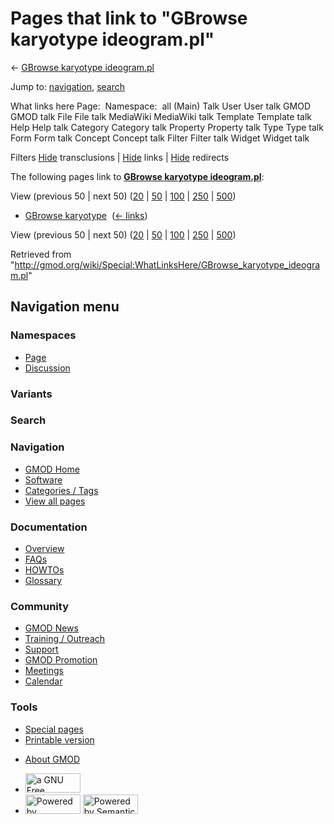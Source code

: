 <div id="mw-page-base" class="noprint">

</div>

<div id="mw-head-base" class="noprint">

</div>

<div id="content" class="mw-body" role="main">

<span id="top"></span>

<div id="mw-js-message" style="display:none;">

</div>



# <span dir="auto">Pages that link to "GBrowse karyotype ideogram.pl"</span>

<div id="bodyContent">

<div id="contentSub">

← [GBrowse karyotype
ideogram.pl](/wiki/GBrowse_karyotype_ideogram.pl "GBrowse karyotype ideogram.pl")

</div>

<div id="jump-to-nav" class="mw-jump">

Jump to: [navigation](#mw-navigation), [search](#p-search)

</div>

<div id="mw-content-text">

What links here Page:  Namespace:  all (Main) Talk User User talk GMOD
GMOD talk File File talk MediaWiki MediaWiki talk Template Template talk
Help Help talk Category Category talk Property Property talk Type Type
talk Form Form talk Concept Concept talk Filter Filter talk Widget
Widget talk

Filters
[Hide](/mediawiki/index.php?title=Special:WhatLinksHere/GBrowse_karyotype_ideogram.pl&hidetrans=1 "Special:WhatLinksHere/GBrowse karyotype ideogram.pl")
transclusions \|
[Hide](/mediawiki/index.php?title=Special:WhatLinksHere/GBrowse_karyotype_ideogram.pl&hidelinks=1 "Special:WhatLinksHere/GBrowse karyotype ideogram.pl")
links \|
[Hide](/mediawiki/index.php?title=Special:WhatLinksHere/GBrowse_karyotype_ideogram.pl&hideredirs=1 "Special:WhatLinksHere/GBrowse karyotype ideogram.pl")
redirects

The following pages link to **[GBrowse karyotype
ideogram.pl](/wiki/GBrowse_karyotype_ideogram.pl "GBrowse karyotype ideogram.pl")**:

View (previous 50 \| next 50)
([20](/mediawiki/index.php?title=Special:WhatLinksHere/GBrowse_karyotype_ideogram.pl&limit=20 "Special:WhatLinksHere/GBrowse karyotype ideogram.pl")
\|
[50](/mediawiki/index.php?title=Special:WhatLinksHere/GBrowse_karyotype_ideogram.pl&limit=50 "Special:WhatLinksHere/GBrowse karyotype ideogram.pl")
\|
[100](/mediawiki/index.php?title=Special:WhatLinksHere/GBrowse_karyotype_ideogram.pl&limit=100 "Special:WhatLinksHere/GBrowse karyotype ideogram.pl")
\|
[250](/mediawiki/index.php?title=Special:WhatLinksHere/GBrowse_karyotype_ideogram.pl&limit=250 "Special:WhatLinksHere/GBrowse karyotype ideogram.pl")
\|
[500](/mediawiki/index.php?title=Special:WhatLinksHere/GBrowse_karyotype_ideogram.pl&limit=500 "Special:WhatLinksHere/GBrowse karyotype ideogram.pl"))

- [GBrowse karyotype](/wiki/GBrowse_karyotype "GBrowse karyotype") ‎
  <span class="mw-whatlinkshere-tools">([←
  links](/mediawiki/index.php?title=Special:WhatLinksHere&target=GBrowse+karyotype "Special:WhatLinksHere"))</span>

View (previous 50 \| next 50)
([20](/mediawiki/index.php?title=Special:WhatLinksHere/GBrowse_karyotype_ideogram.pl&limit=20 "Special:WhatLinksHere/GBrowse karyotype ideogram.pl")
\|
[50](/mediawiki/index.php?title=Special:WhatLinksHere/GBrowse_karyotype_ideogram.pl&limit=50 "Special:WhatLinksHere/GBrowse karyotype ideogram.pl")
\|
[100](/mediawiki/index.php?title=Special:WhatLinksHere/GBrowse_karyotype_ideogram.pl&limit=100 "Special:WhatLinksHere/GBrowse karyotype ideogram.pl")
\|
[250](/mediawiki/index.php?title=Special:WhatLinksHere/GBrowse_karyotype_ideogram.pl&limit=250 "Special:WhatLinksHere/GBrowse karyotype ideogram.pl")
\|
[500](/mediawiki/index.php?title=Special:WhatLinksHere/GBrowse_karyotype_ideogram.pl&limit=500 "Special:WhatLinksHere/GBrowse karyotype ideogram.pl"))

</div>

<div class="printfooter">

Retrieved from
"<http://gmod.org/wiki/Special:WhatLinksHere/GBrowse_karyotype_ideogram.pl>"

</div>

<div id="catlinks" class="catlinks catlinks-allhidden">

</div>

<div class="visualClear">

</div>

</div>

</div>

<div id="mw-navigation">

## Navigation menu

<div id="mw-head">



<div id="left-navigation">

<div id="p-namespaces" class="vectorTabs" role="navigation"
aria-labelledby="p-namespaces-label">

### Namespaces

- <span id="ca-nstab-main"><a href="/wiki/GBrowse_karyotype_ideogram.pl" accesskey="c"
  title="View the content page [c]">Page</a></span>
- <span id="ca-talk"><a
  href="/mediawiki/index.php?title=Talk:GBrowse_karyotype_ideogram.pl&amp;action=edit&amp;redlink=1"
  accesskey="t"
  title="Discussion about the content page [t]">Discussion</a></span>

</div>

<div id="p-variants" class="vectorMenu emptyPortlet" role="navigation"
aria-labelledby="p-variants-label">

### 

### Variants[](#)

<div class="menu">

</div>

</div>

</div>

<div id="right-navigation">





</div>

<div id="p-search" role="search">

### Search

<div id="simpleSearch">

</div>

</div>

</div>

</div>

<div id="mw-panel">

<div id="p-logo" role="banner">

<a href="/wiki/Main_Page"
style="background-image: url(http://gmod.org/images/GMOD-cogs.png);"
title="Visit the main page"></a>

</div>

<div id="p-Navigation" class="portal" role="navigation"
aria-labelledby="p-Navigation-label">

### Navigation

<div class="body">

- <span id="n-GMOD-Home">[GMOD Home](/wiki/Main_Page)</span>
- <span id="n-Software">[Software](/wiki/GMOD_Components)</span>
- <span id="n-Categories-.2F-Tags">[Categories /
  Tags](/wiki/Categories)</span>
- <span id="n-View-all-pages">[View all
  pages](/wiki/Special:AllPages)</span>

</div>

</div>

<div id="p-Documentation" class="portal" role="navigation"
aria-labelledby="p-Documentation-label">

### Documentation

<div class="body">

- <span id="n-Overview">[Overview](/wiki/Overview)</span>
- <span id="n-FAQs">[FAQs](/wiki/Category:FAQ)</span>
- <span id="n-HOWTOs">[HOWTOs](/wiki/Category:HOWTO)</span>
- <span id="n-Glossary">[Glossary](/wiki/Glossary)</span>

</div>

</div>

<div id="p-Community" class="portal" role="navigation"
aria-labelledby="p-Community-label">

### Community

<div class="body">

- <span id="n-GMOD-News">[GMOD News](/wiki/GMOD_News)</span>
- <span id="n-Training-.2F-Outreach">[Training /
  Outreach](/wiki/Training_and_Outreach)</span>
- <span id="n-Support">[Support](/wiki/Support)</span>
- <span id="n-GMOD-Promotion">[GMOD
  Promotion](/wiki/GMOD_Promotion)</span>
- <span id="n-Meetings">[Meetings](/wiki/Meetings)</span>
- <span id="n-Calendar">[Calendar](/wiki/Calendar)</span>

</div>

</div>

<div id="p-tb" class="portal" role="navigation"
aria-labelledby="p-tb-label">

### Tools

<div class="body">

- <span id="t-specialpages"><a href="/wiki/Special:SpecialPages" accesskey="q"
  title="A list of all special pages [q]">Special pages</a></span>
- <span id="t-print"><a
  href="/mediawiki/index.php?title=Special:WhatLinksHere/GBrowse_karyotype_ideogram.pl&amp;printable=yes"
  rel="alternate" accesskey="p"
  title="Printable version of this page [p]">Printable version</a></span>

</div>

</div>

</div>

</div>

<div id="footer" role="contentinfo">

- <span id="footer-places-about">[About
  GMOD](/wiki/GMOD:About "GMOD:About")</span>

<!-- -->

- <span id="footer-copyrightico">[<img src="http://www.gnu.org/graphics/gfdl-logo-small.png" width="88"
  height="31" alt="a GNU Free Documentation License" />](http://www.gnu.org/licenses/fdl-1.3.html)</span>
- <span id="footer-poweredbyico">[<img src="/mediawiki/skins/common/images/poweredby_mediawiki_88x31.png"
  width="88" height="31" alt="Powered by MediaWiki" />](//www.mediawiki.org/)
  [<img
  src="/mediawiki/extensions/SemanticMediaWiki/includes/../resources/images/smw_button.png"
  width="88" height="31" alt="Powered by Semantic MediaWiki" />](https://www.semantic-mediawiki.org/wiki/Semantic_MediaWiki)</span>

<div style="clear:both">

</div>

</div>
